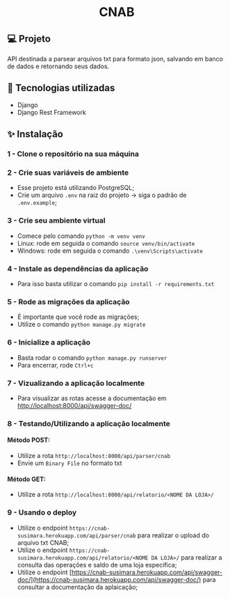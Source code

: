 <h1 align="center">CNAB</h1>

## 💻 Projeto

API destinada a parsear arquivos txt para formato json, salvando em banco de dados e retornando seus dados.

## 🔨 Tecnologias utilizadas

- Django
- Django Rest Framework

## ✨ Instalação

### 1 - Clone o repositório na sua máquina

### 2 - Crie suas variáveis de ambiente

- Esse projeto está utilizando PostgreSQL;
- Crie um arquivo `.env` na raiz do projeto -> siga o padrão de `.env.example`;

### 3 - Crie seu ambiente virtual

- Comece pelo comando `python -m venv venv`
- Linux: rode em seguida o comando `source venv/bin/activate`
- Windows: rode em seguida o comando `.\venv\Scripts\activate`

### 4 - Instale as dependências da aplicação

- Para isso basta utilizar o comando `pip install -r requirements.txt`

### 5 - Rode as migrações da aplicação

- É importante que você rode as migrações;
- Utilize o comando `python manage.py migrate`

### 6 - Inicialize a aplicação

- Basta rodar o comando `python manage.py runserver`
- Para encerrar, rode `Ctrl+c`

### 7 - Vizualizando a aplicação localmente

- Para visualizar as rotas acesse a documentação em [http://localhost:8000/api/swagger-doc/](http://localhost:8000/api/swagger-doc/)

### 8 - Testando/Utilizando a aplicação localmente

#### Método POST:

- Utilize a rota `http://localhost:8000/api/parser/cnab`
- Envie um `Binary File` no formato txt

#### Método GET:

- Utilize a rota `http://localhost:8000/api/relatorio/<NOME DA LOJA>/`

### 9 - Usando o deploy

- Utilize o endpoint `https://cnab-susimara.herokuapp.com/api/parser/cnab` para realizar o upload do arquivo txt CNAB;
- Utilize o endpoint `https://cnab-susimara.herokuapp.com/api/relatorio/<NOME DA LOJA>/` para realizar a consulta das operações e saldo de uma loja específica;
- Utilize o endpoint [https://cnab-susimara.herokuapp.com/api/swagger-doc/](https://cnab-susimara.herokuapp.com/api/swagger-doc/) para consultar a documentação da aplaicação;
